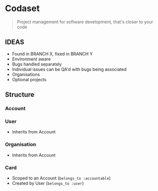# Codaset

> Project management for software development, that's closer to your code

## IDEAS
- Found in BRANCH X, fixed in BRANCH Y
- Environment aware
- Bugs handled separately
- Individual issues can be QA'd with bugs being associated
- Organisations
- Optional projects

## Structure

### Account

### User
  - Inherits from Account

### Organisation
  - Inherits from Account

### Card
  - Scoped to an Account (`belongs_to :accountable`)
  - Created by User (`belongs_to :user`)